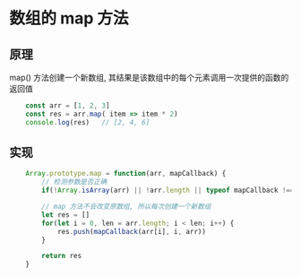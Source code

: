 # 数组的 map 方法

## 原理
map() 方法创建一个新数组, 其结果是该数组中的每个元素调用一次提供的函数的返回值

```js
    const arr = [1, 2, 3]
    const res = arr.map( item => item * 2)
    console.log(res)   // [2, 4, 6]
```

## 实现

```js
    Array.prototype.map = function(arr, mapCallback) {
        // 检测参数是否正确
        if(!Array.isArray(arr) || !arr.length || typeof mapCallback !== 'function') return []

        // map 方法不会改变原数组, 所以每次创建一个新数组
        let res = []
        for(let i = 0, len = arr.length; i < len; i++) {
            res.push(mapCallback(arr[i], i, arr))
        }

        return res
    }
```